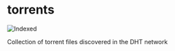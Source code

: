 torrents 
========
![Indexed](https://img.shields.io/badge/indexed-208059-blue)

Collection of torrent files discovered in the DHT network

